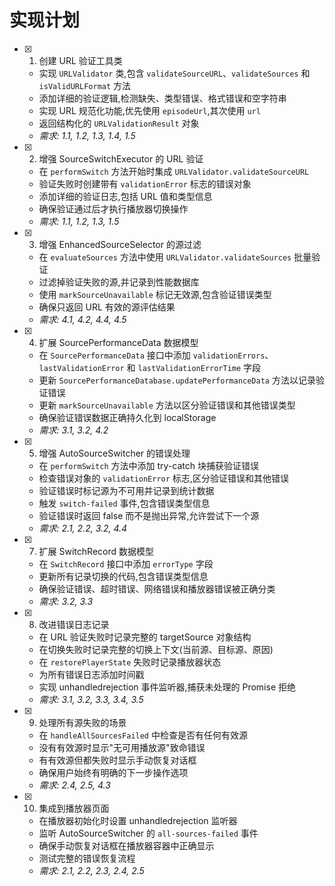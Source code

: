 # 实现计划

- [x] 1. 创建 URL 验证工具类

  - 实现 `URLValidator` 类,包含 `validateSourceURL`、`validateSources` 和 `isValidURLFormat` 方法
  - 添加详细的验证逻辑,检测缺失、类型错误、格式错误和空字符串
  - 实现 URL 规范化功能,优先使用 `episodeUrl`,其次使用 `url`
  - 返回结构化的 `URLValidationResult` 对象
  - _需求: 1.1, 1.2, 1.3, 1.4, 1.5_

- [x] 2. 增强 SourceSwitchExecutor 的 URL 验证

  - 在 `performSwitch` 方法开始时集成 `URLValidator.validateSourceURL`
  - 验证失败时创建带有 `validationError` 标志的错误对象
  - 添加详细的验证日志,包括 URL 值和类型信息
  - 确保验证通过后才执行播放器切换操作
  - _需求: 1.1, 1.2, 1.3, 1.5_

- [x] 3. 增强 EnhancedSourceSelector 的源过滤

  - 在 `evaluateSources` 方法中使用 `URLValidator.validateSources` 批量验证
  - 过滤掉验证失败的源,并记录到性能数据库
  - 使用 `markSourceUnavailable` 标记无效源,包含验证错误类型
  - 确保只返回 URL 有效的源评估结果
  - _需求: 4.1, 4.2, 4.4, 4.5_

- [x] 4. 扩展 SourcePerformanceData 数据模型

  - 在 `SourcePerformanceData` 接口中添加 `validationErrors`、`lastValidationError` 和 `lastValidationErrorTime` 字段
  - 更新 `SourcePerformanceDatabase.updatePerformanceData` 方法以记录验证错误
  - 更新 `markSourceUnavailable` 方法以区分验证错误和其他错误类型
  - 确保验证错误数据正确持久化到 localStorage
  - _需求: 3.1, 3.2, 4.2_

- [x] 5. 增强 AutoSourceSwitcher 的错误处理

  - 在 `performSwitch` 方法中添加 try-catch 块捕获验证错误
  - 检查错误对象的 `validationError` 标志,区分验证错误和其他错误
  - 验证错误时标记源为不可用并记录到统计数据
  - 触发 `switch-failed` 事件,包含错误类型信息
  - 验证错误时返回 false 而不是抛出异常,允许尝试下一个源
  - _需求: 2.1, 2.2, 3.2, 4.4_

- [x] 7. 扩展 SwitchRecord 数据模型

  - 在 `SwitchRecord` 接口中添加 `errorType` 字段
  - 更新所有记录切换的代码,包含错误类型信息
  - 确保验证错误、超时错误、网络错误和播放器错误被正确分类
  - _需求: 3.2, 3.3_

- [x] 8. 改进错误日志记录

  - 在 URL 验证失败时记录完整的 targetSource 对象结构
  - 在切换失败时记录完整的切换上下文(当前源、目标源、原因)
  - 在 `restorePlayerState` 失败时记录播放器状态
  - 为所有错误日志添加时间戳
  - 实现 unhandledrejection 事件监听器,捕获未处理的 Promise 拒绝
  - _需求: 3.1, 3.2, 3.3, 3.4, 3.5_

- [x] 9. 处理所有源失败的场景

  - 在 `handleAllSourcesFailed` 中检查是否有任何有效源
  - 没有有效源时显示"无可用播放源"致命错误
  - 有有效源但都失败时显示手动恢复对话框
  - 确保用户始终有明确的下一步操作选项
  - _需求: 2.4, 2.5, 4.3_

- [x] 10. 集成到播放器页面
  - 在播放器初始化时设置 unhandledrejection 监听器
  - 监听 AutoSourceSwitcher 的 `all-sources-failed` 事件
  - 确保手动恢复对话框在播放器容器中正确显示
  - 测试完整的错误恢复流程
  - _需求: 2.1, 2.2, 2.3, 2.4, 2.5_
